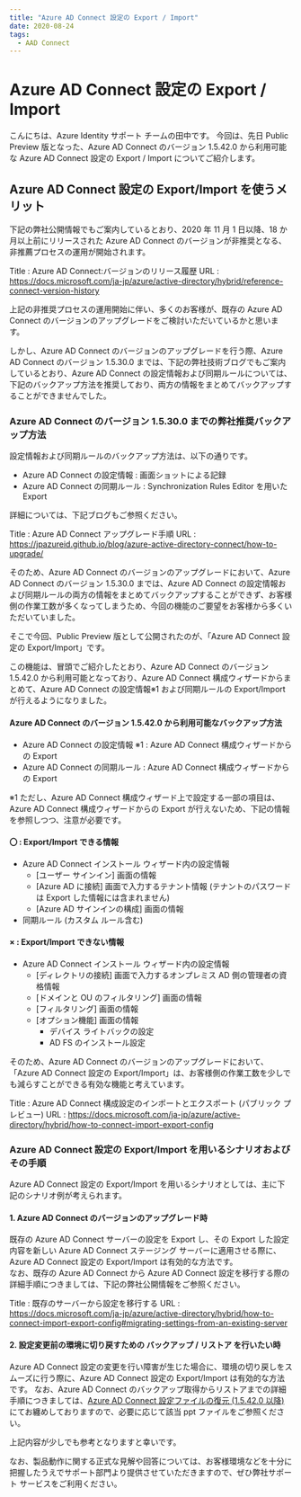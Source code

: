 ```yaml
---
title: "Azure AD Connect 設定の Export / Import"
date: 2020-08-24
tags:
  - AAD Connect
---
```


# Azure AD Connect 設定の Export / Import

こんにちは、Azure Identity サポート チームの田中です。
今回は、先日 Public Preview 版となった、Azure AD Connect のバージョン 1.5.42.0 から利用可能な Azure AD Connect 設定の Export / Import についてご紹介します。

## **Azure AD Connect 設定の Export/Import を使うメリット**

下記の弊社公開情報でもご案内しているとおり、2020 年 11 月 1 日以降、18 か月以上前にリリースされた Azure AD Connect のバージョンが非推奨となる、非推薦プロセスの運用が開始されます。

 Title : Azure AD Connect:バージョンのリリース履歴
 URL : https://docs.microsoft.com/ja-jp/azure/active-directory/hybrid/reference-connect-version-history


上記の非推奨プロセスの運用開始に伴い、多くのお客様が、既存の Azure AD Connect のバージョンのアップグレードをご検討いただいているかと思います。

しかし、Azure AD Connect のバージョンのアップグレードを行う際、Azure AD Connect のバージョン 1.5.30.0 までは、下記の弊社技術ブログでもご案内しているとおり、Azure AD Connect の設定情報および同期ルールについては、下記のバックアップ方法を推奨しており、両方の情報をまとめてバックアップすることができませんでした。

### Azure AD Connect のバージョン 1.5.30.0 までの弊社推奨バックアップ方法

設定情報および同期ルールのバックアップ方法は、以下の通りです。

- Azure AD Connect の設定情報 : 画面ショットによる記録
- Azure AD Connect の同期ルール : Synchronization Rules Editor を用いた Export

詳細については、下記ブログもご参照ください。

  Title : Azure AD Connect アップグレード手順
  URL : https://jpazureid.github.io/blog/azure-active-directory-connect/how-to-upgrade/

そのため、Azure AD Connect のバージョンのアップグレードにおいて、Azure AD Connect のバージョン 1.5.30.0 までは、Azure AD Connect の設定情報および同期ルールの両方の情報をまとめてバックアップすることができず、お客様側の作業工数が多くなってしまうため、今回の機能のご要望をお客様から多くいただいていました。

そこで今回、Public Preview 版として公開されたのが、「Azure AD Connect 設定の Export/Import」です。

この機能は、冒頭でご紹介したとおり、Azure AD Connect のバージョン 1.5.42.0 から利用可能となっており、Azure AD Connect 構成ウィザードからまとめて、Azure AD Connect の設定情報※1 および同期ルールの Export/Import が行えるようになりました。

#### Azure AD Connect のバージョン 1.5.42.0 から利用可能なバックアップ方法

- Azure AD Connect の設定情報 ※1 : Azure AD Connect 構成ウィザードからの Export
- Azure AD Connect の同期ルール : Azure AD Connect 構成ウィザードからの Export

 ※1 ただし、Azure AD Connect 構成ウィザード上で設定する一部の項目は、Azure AD Connect 構成ウィザードからの Export が行えないため、下記の情報を参照しつつ、注意が必要です。

#### 〇 : Export/Import できる情報

- Azure AD Connect インストール ウィザード内の設定情報
    - [ユーザー サインイン] 画面の情報
    - [Azure AD に接続] 画面で入力するテナント情報 (テナントのパスワードは Export した情報には含まれません)
    - [Azure AD サインインの構成] 画面の情報
- 同期ルール (カスタム ルール含む)


#### × : Export/Import できない情報

- Azure AD Connect インストール ウィザード内の設定情報
    - [ディレクトリの接続] 画面で入力するオンプレミス AD 側の管理者の資格情報
    - [ドメインと OU のフィルタリング] 画面の情報
    - [フィルタリング] 画面の情報
    - [オプション機能] 画面の情報
        - デバイス ライトバックの設定
        - AD FS のインストール設定

そのため、Azure AD Connect のバージョンのアップグレードにおいて、「Azure AD Connect 設定の Export/Import」は、お客様側の作業工数を少しでも減らすことができる有効な機能と考えています。

 Title : Azure AD Connect 構成設定のインポートとエクスポート (パブリック プレビュー)
 URL : https://docs.microsoft.com/ja-jp/azure/active-directory/hybrid/how-to-connect-import-export-config

### Azure AD Connect 設定の Export/Import を用いるシナリオおよびその手順

Azure AD Connect 設定の Export/Import を用いるシナリオとしては、主に下記のシナリオ例が考えられます。

#### 1. Azure AD Connect のバージョンのアップグレード時

既存の Azure AD Connect サーバーの設定を Export し、その Export した設定内容を新しい Azure AD Connect  ステージング サーバーに適用させる際に、Azure AD Connect 設定の Export/Import は有効的な方法です。  
なお、既存の Azure AD Connect から Azure AD Connect 設定を移行する際の詳細手順につきましては、下記の弊社公開情報をご参照ください。

Title : 既存のサーバーから設定を移行する
URL : https://docs.microsoft.com/ja-jp/azure/active-directory/hybrid/how-to-connect-import-export-config#migrating-settings-from-an-existing-server

#### 2. 設定変更前の環境に切り戻すための バックアップ / リストア を行いたい時

Azure AD Connect 設定の変更を行い障害が生じた場合に、環境の切り戻しをスムーズに行う際に、Azure AD Connect 設定の Export/Import は有効的な方法です。
なお、Azure AD Connect のバックアップ取得からリストアまでの詳細手順につきましては、[Azure AD Connect 設定ファイルの復元 (1.5.42.0 以降)](https://github.com/jpazureid/blog/blob/master/articles/azure-active-directory-connect/aadc-import-export-config/AADC_Config.pptx) にてお纏めしておりますので、必要に応じて該当 ppt ファイルをご参照ください。

上記内容が少しでも参考となりますと幸いです。

なお、製品動作に関する正式な見解や回答については、お客様環境などを十分に把握したうえでサポート部門より提供させていただきますので、ぜひ弊社サポート サービスをご利用ください。

